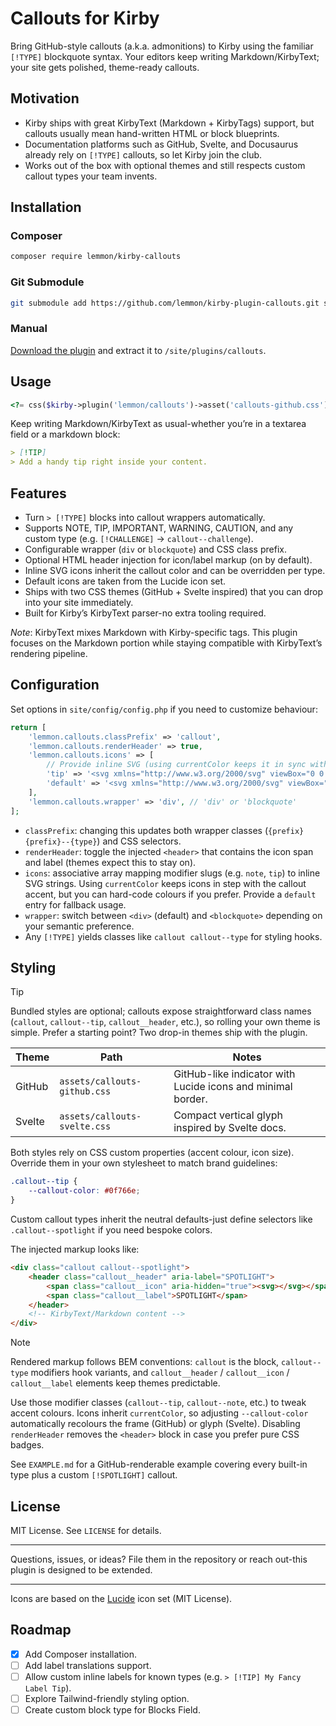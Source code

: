 # Callouts for Kirby

Bring GitHub-style callouts (a.k.a. admonitions) to Kirby using the familiar `[!TYPE]` blockquote syntax.
Your editors keep writing Markdown/KirbyText; your site gets polished, theme-ready callouts.

## Motivation

-   Kirby ships with great KirbyText (Markdown + KirbyTags) support, but callouts usually mean hand-written HTML or block blueprints.
-   Documentation platforms such as GitHub, Svelte, and Docusaurus already rely on `[!TYPE]` callouts, so let Kirby join the club.
-   Works out of the box with optional themes and still respects custom callout types your team invents.

## Installation

### Composer

```bash
composer require lemmon/kirby-callouts
```

### Git Submodule

```bash
git submodule add https://github.com/lemmon/kirby-plugin-callouts.git site/plugins/callouts
```

### Manual

[Download the plugin](https://api.github.com/repos/lemmon/kirby-plugin-callouts/zipball) and extract it to `/site/plugins/callouts`.

## Usage

```php
<?= css($kirby->plugin('lemmon/callouts')->asset('callouts-github.css')->url()) ?>
```

Keep writing Markdown/KirbyText as usual-whether you’re in a textarea field or a markdown block:

```markdown
> [!TIP]
> Add a handy tip right inside your content.
```

## Features

-   Turn `> [!TYPE]` blocks into callout wrappers automatically.
-   Supports NOTE, TIP, IMPORTANT, WARNING, CAUTION, and any custom type (e.g. `[!CHALLENGE]` -> `callout--challenge`).
-   Configurable wrapper (`div` or `blockquote`) and CSS class prefix.
-   Optional HTML header injection for icon/label markup (on by default).
-   Inline SVG icons inherit the callout color and can be overridden per type.
-   Default icons are taken from the Lucide icon set.
-   Ships with two CSS themes (GitHub + Svelte inspired) that you can drop into your site immediately.
-   Built for Kirby’s KirbyText parser-no extra tooling required.

_Note_: KirbyText mixes Markdown with Kirby-specific tags. This plugin focuses on the Markdown portion while staying compatible with KirbyText’s rendering pipeline.

## Configuration

Set options in `site/config/config.php` if you need to customize behaviour:

```php
return [
    'lemmon.callouts.classPrefix' => 'callout',
    'lemmon.callouts.renderHeader' => true,
    'lemmon.callouts.icons' => [
        // Provide inline SVG (using currentColor keeps it in sync with theme accents)
        'tip' => '<svg xmlns="http://www.w3.org/2000/svg" viewBox="0 0 24 24" fill="none" stroke="currentColor" stroke-width="2" stroke-linecap="round" stroke-linejoin="round"><path d="M9 18h6"/><path d="M10 22h4"/><path d="M12 2c4.418 0 8 3.477 8 7.77 0 2.616-1.424 4.98-3.566 6.249-.662.393-1.062 1.112-1.062 1.885V18H8.628v-.096c0-.773-.4-1.492-1.062-1.885C5.424 14.75 4 12.386 4 9.77 4 5.477 7.582 2 12 2Z"/></svg>',
        'default' => '<svg xmlns="http://www.w3.org/2000/svg" viewBox="0 0 24 24" fill="none" stroke="currentColor" stroke-width="2" stroke-linecap="round" stroke-linejoin="round"><circle cx="12" cy="12" r="9"/><path d="M9.09 9a3 3 0 0 1 5.83 1c0 2-3 2.5-3 5"/><circle cx="12" cy="19" r="0.5"/></svg>',
    ],
    'lemmon.callouts.wrapper' => 'div', // 'div' or 'blockquote'
];
```

-   `classPrefix`: changing this updates both wrapper classes (`{prefix} {prefix}--{type}`) and CSS selectors.
-   `renderHeader`: toggle the injected `<header>` that contains the icon span and label (themes expect this to stay on).
-   `icons`: associative array mapping modifier slugs (e.g. `note`, `tip`) to inline SVG strings. Using `currentColor` keeps icons in step with the callout accent, but you can hard-code colours if you prefer. Provide a `default` entry for fallback usage.
-   `wrapper`: switch between `<div>` (default) and `<blockquote>` depending on your semantic preference.
-   Any `[!TYPE]` yields classes like `callout callout--type` for styling hooks.

## Styling

> [!TIP]
> Bundled styles are optional; callouts expose straightforward class names (`callout`, `callout--tip`, `callout__header`, etc.), so rolling your own theme is simple. Prefer a starting point? Two drop-in themes ship with the plugin.

| Theme  | Path                         | Notes                                                       |
| ------ | ---------------------------- | ----------------------------------------------------------- |
| GitHub | `assets/callouts-github.css` | GitHub-like indicator with Lucide icons and minimal border. |
| Svelte | `assets/callouts-svelte.css` | Compact vertical glyph inspired by Svelte docs.             |

Both styles rely on CSS custom properties (accent colour, icon size). Override them in your own stylesheet to match brand guidelines:

```css
.callout--tip {
    --callout-color: #0f766e;
}
```

Custom callout types inherit the neutral defaults-just define selectors like `.callout--spotlight` if you need bespoke colors.

The injected markup looks like:

```html
<div class="callout callout--spotlight">
    <header class="callout__header" aria-label="SPOTLIGHT">
        <span class="callout__icon" aria-hidden="true"><svg></svg></span>
        <span class="callout__label">SPOTLIGHT</span>
    </header>
    <!-- KirbyText/Markdown content -->
</div>
```

> [!NOTE]
> Rendered markup follows BEM conventions: `callout` is the block, `callout--type` modifiers hook variants, and `callout__header` / `callout__icon` / `callout__label` elements keep themes predictable.

Use those modifier classes (`callout--tip`, `callout--note`, etc.) to tweak accent colours. Icons inherit `currentColor`, so adjusting `--callout-color` automatically recolours the frame (GitHub) or glyph (Svelte). Disabling `renderHeader` removes the `<header>` block in case you prefer pure CSS badges.

See `EXAMPLE.md` for a GitHub-renderable example covering every built-in type plus a custom `[!SPOTLIGHT]` callout.

## License

MIT License. See `LICENSE` for details.

---

Questions, issues, or ideas? File them in the repository or reach out-this plugin is designed to be extended.

---

Icons are based on the [Lucide](https://lucide.dev) icon set (MIT License).

## Roadmap

-   [x] Add Composer installation.
-   [ ] Add label translations support.
-   [ ] Allow custom inline labels for known types (e.g. `> [!TIP] My Fancy Label Tip`).
-   [ ] Explore Tailwind-friendly styling option.
-   [ ] Create custom block type for Blocks Field.
